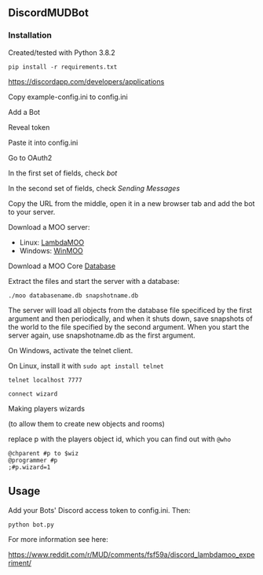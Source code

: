 ## DiscordMUDBot

### Installation

Created/tested with Python 3.8.2

`pip install -r requirements.txt`

https://discordapp.com/developers/applications

Copy example-config.ini to config.ini

Add a Bot

Reveal token

Paste it into config.ini

Go to OAuth2

In the first set of fields, check *bot*

In the second set of fields, check *Sending Messages*

Copy the URL from the middle, open it in a new browser tab and add the bot to your server.

Download a MOO server:

- Linux: [LambdaMOO](http://www.moo-cows.com/downloads.html)
- Windows: [WinMOO](https://www.chrisunkel.com/WinMOO/)

Download a MOO Core [Database](http://www.moo-cows.com/downloads.html)

Extract the files and start the server with a database:

`./moo databasename.db snapshotname.db`

The server will load all objects from the database file specificed by the first argument and then periodically, and when it shuts down, save snapshots of the world to the file specified by the second argument. When you start the server again, use snapshotname.db as the first argument.

On Windows, activate the telnet client.

On Linux, install it with `sudo apt install telnet`

`telnet localhost 7777`

`connect wizard`

Making players wizards

(to allow them to create new objects and rooms)

replace p with the players object id, which you can find out with `@who`
```
@chparent #p to $wiz
@programmer #p
;#p.wizard=1
```

## Usage

Add your Bots' Discord access token to config.ini. Then:

`python bot.py`

For more information see here:

https://www.reddit.com/r/MUD/comments/fsf59a/discord_lambdamoo_experiment/
